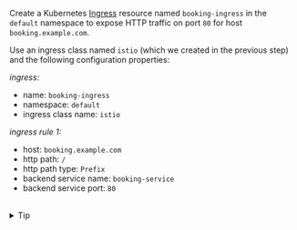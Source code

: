 Create a Kubernetes [Ingress](https://kubernetes.io/docs/concepts/services-networking/ingress/)
resource named `booking-ingress` in the `default` namespace to
expose HTTP traffic on port `80` for host `booking.example.com`.

Use an ingress class named `istio` (which we created in the previous step) and the following configuration properties:

*ingress:*
* name: `booking-ingress`
* namespace: `default`
* ingress class name: `istio`

*ingress rule 1:*
* host: `booking.example.com`
* http path: `/`
* http path type: `Prefix`
* backend service name: `booking-service`
* backend service port: `80`

<br>
<details><summary>Tip</summary>

```plain
apiVersion: networking.k8s.io/v1
kind: Ingress
metadata:
  name: // TODO
spec:
  ingressClassName: // TODO
  rules:
  - host: // TODO
    http:
      paths:
      - path: // TODO
        pathType: // TODO
        backend:
          service:
            name: // TODO
            port:
              number: // TODO
```{{copy}}
</details>

<br>
<details><summary>Solution</summary>

```plain
apiVersion: networking.k8s.io/v1
kind: Ingress
metadata:
  name: booking-ingress
spec:
  ingressClassName: istio
  rules:
  - host: booking.example.com
    http:
      paths:
      - path: /
        pathType: Prefix
        backend:
          service:
            name: booking-service
            port:
              number: 80
```{{copy}}
</details>
